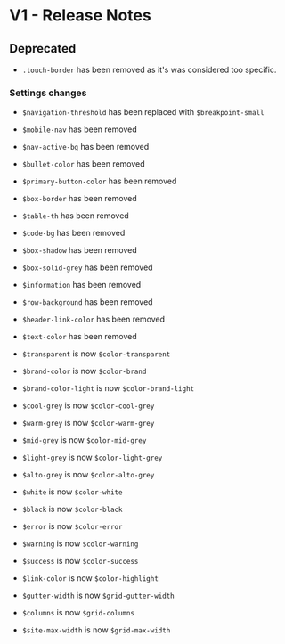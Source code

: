 # V1 - Release Notes

## Deprecated

* `.touch-border` has been removed as it's was considered too specific.

### Settings changes

* `$navigation-threshold` has been replaced with `$breakpoint-small`
* `$mobile-nav` has been removed
* `$nav-active-bg` has been removed
* `$bullet-color` has been removed
* `$primary-button-color` has been removed
* `$box-border` has been removed
* `$table-th` has been removed
* `$code-bg` has been removed
* `$box-shadow` has been removed
* `$box-solid-grey` has been removed
* `$information` has been removed
* `$row-background` has been removed
* `$header-link-color` has been removed
* `$text-color` has been removed
* `$transparent` is now `$color-transparent`
* `$brand-color` is now `$color-brand`
* `$brand-color-light` is now `$color-brand-light`
* `$cool-grey` is now `$color-cool-grey`
* `$warm-grey` is now `$color-warm-grey`
* `$mid-grey` is now `$color-mid-grey`
* `$light-grey` is now `$color-light-grey`
* `$alto-grey` is now `$color-alto-grey`
* `$white` is now `$color-white`
* `$black` is now `$color-black`
* `$error` is now `$color-error`
* `$warning` is now `$color-warning`
* `$success` is now `$color-success`
* `$link-color` is now `$color-highlight`

* `$gutter-width` is now `$grid-gutter-width`
* `$columns` is now `$grid-columns`
* `$site-max-width` is now `$grid-max-width`
